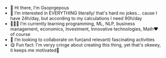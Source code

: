 - 🥰 Hi there, I’m Gsoprgepous
- 👀 I’m interested in EVERYTHING literally/ that's hard no jokes... cause I have 24h/day, but according to my calculations I need 90h/day
- 👩🏻‍💻 I’m currently learning programming, ML, NLP, business management, economics, Investment, Innovative technologies, Math❤️ of course
- 💞️ I’m looking to collaborate on fun(and relevant) fascinating activities
- 😋 Fun fact: I'm veryy cringe about creating this thing, yet that's okeeey, it keeps me motivated🚀

<!---
Gsoprgepous/Gsoprgepous is a ✨ special ✨ repository because its `README.md` (this file) appears on your GitHub profile.
You can click the Preview link to take a look at your changes.
--->
